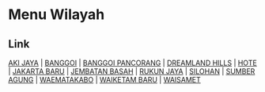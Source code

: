 # Menu Wilayah

## Link

[AKI JAYA](https://github.com/gigit-pemilu/pemilu-2024-81-maluku/tree/main/pileg-dpr/hitung-suara/sub/81-maluku/sub/05-seram-bagian-timur/sub/12-bula-barat/sub/2006-aki-jaya)
 | 
[BANGGOI](https://github.com/gigit-pemilu/pemilu-2024-81-maluku/tree/main/pileg-dpr/hitung-suara/sub/81-maluku/sub/05-seram-bagian-timur/sub/12-bula-barat/sub/2002-banggoi)
 | 
[BANGGOI PANCORANG](https://github.com/gigit-pemilu/pemilu-2024-81-maluku/tree/main/pileg-dpr/hitung-suara/sub/81-maluku/sub/05-seram-bagian-timur/sub/12-bula-barat/sub/2013-banggoi-pancorang)
 | 
[DREAMLAND HILLS](https://github.com/gigit-pemilu/pemilu-2024-81-maluku/tree/main/pileg-dpr/hitung-suara/sub/81-maluku/sub/05-seram-bagian-timur/sub/12-bula-barat/sub/2012-dreamland-hills)
 | 
[HOTE](https://github.com/gigit-pemilu/pemilu-2024-81-maluku/tree/main/pileg-dpr/hitung-suara/sub/81-maluku/sub/05-seram-bagian-timur/sub/12-bula-barat/sub/2001-hote)
 | 
[JAKARTA BARU](https://github.com/gigit-pemilu/pemilu-2024-81-maluku/tree/main/pileg-dpr/hitung-suara/sub/81-maluku/sub/05-seram-bagian-timur/sub/12-bula-barat/sub/2007-jakarta-baru)
 | 
[JEMBATAN BASAH](https://github.com/gigit-pemilu/pemilu-2024-81-maluku/tree/main/pileg-dpr/hitung-suara/sub/81-maluku/sub/05-seram-bagian-timur/sub/12-bula-barat/sub/2011-jembatan-basah)
 | 
[RUKUN JAYA](https://github.com/gigit-pemilu/pemilu-2024-81-maluku/tree/main/pileg-dpr/hitung-suara/sub/81-maluku/sub/05-seram-bagian-timur/sub/12-bula-barat/sub/2010-rukun-jaya)
 | 
[SILOHAN](https://github.com/gigit-pemilu/pemilu-2024-81-maluku/tree/main/pileg-dpr/hitung-suara/sub/81-maluku/sub/05-seram-bagian-timur/sub/12-bula-barat/sub/2008-silohan)
 | 
[SUMBER AGUNG](https://github.com/gigit-pemilu/pemilu-2024-81-maluku/tree/main/pileg-dpr/hitung-suara/sub/81-maluku/sub/05-seram-bagian-timur/sub/12-bula-barat/sub/2009-sumber-agung)
 | 
[WAEMATAKABO](https://github.com/gigit-pemilu/pemilu-2024-81-maluku/tree/main/pileg-dpr/hitung-suara/sub/81-maluku/sub/05-seram-bagian-timur/sub/12-bula-barat/sub/2003-waematakabo)
 | 
[WAIKETAM BARU](https://github.com/gigit-pemilu/pemilu-2024-81-maluku/tree/main/pileg-dpr/hitung-suara/sub/81-maluku/sub/05-seram-bagian-timur/sub/12-bula-barat/sub/2004-waiketam-baru)
 | 
[WAISAMET](https://github.com/gigit-pemilu/pemilu-2024-81-maluku/tree/main/pileg-dpr/hitung-suara/sub/81-maluku/sub/05-seram-bagian-timur/sub/12-bula-barat/sub/2005-waisamet)

